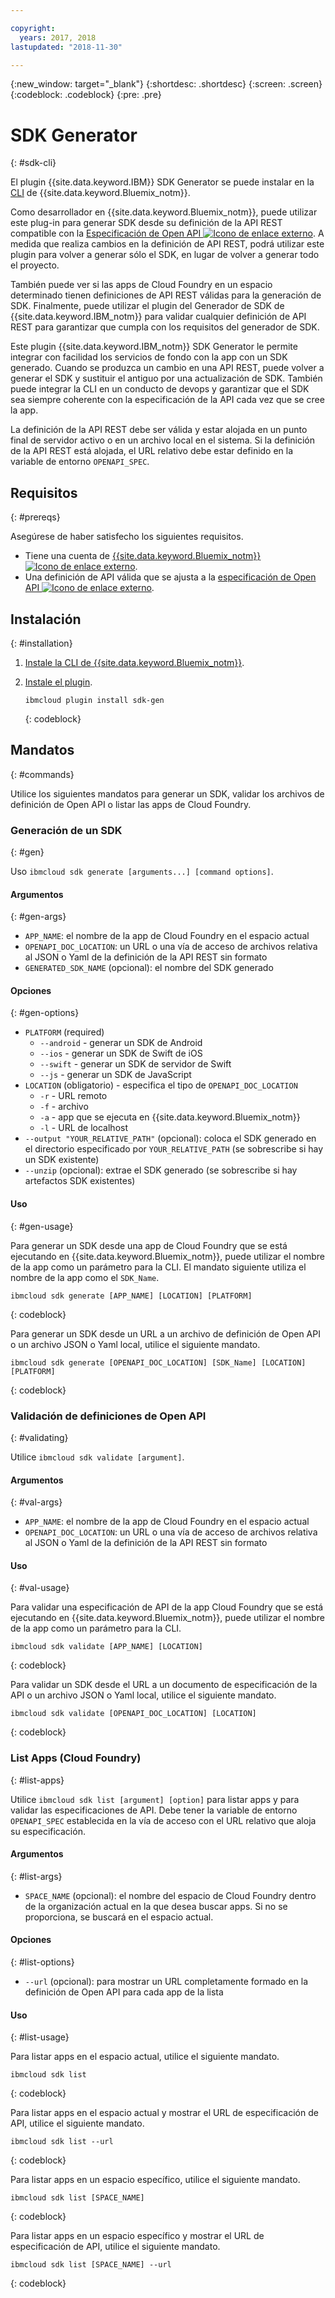 ```yaml
---

copyright:
  years: 2017, 2018
lastupdated: "2018-11-30"

---
```

{:new_window: target="_blank"}
{:shortdesc: .shortdesc}
{:screen: .screen}
{:codeblock: .codeblock}
{:pre: .pre}

# SDK Generator
{: #sdk-cli}

El plugin {{site.data.keyword.IBM}} SDK Generator se puede instalar en la [CLI](/docs/cli/index.html#overview) de {{site.data.keyword.Bluemix_notm}}.

Como desarrollador en {{site.data.keyword.Bluemix_notm}}, puede utilizar este plug-in para generar SDK desde su definición de la API REST compatible con la [Especificación de Open API ![Icono de enlace externo](../../icons/launch-glyph.svg "Icono de enlace externo")](https://www.openapis.org/). A medida que realiza cambios en la definición de API REST, podrá utilizar este plugin para volver a generar sólo el SDK, en lugar de volver a generar todo el proyecto.

También puede ver si las apps de Cloud Foundry en un espacio determinado tienen definiciones de API REST válidas para la generación de SDK. Finalmente, puede utilizar el plugin del Generador de SDK de {{site.data.keyword.IBM_notm}} para validar cualquier definición de API REST para garantizar que cumpla con los requisitos del generador de SDK.

Este plugin {{site.data.keyword.IBM_notm}} SDK Generator le permite integrar con facilidad los servicios de fondo con la app con un SDK generado. Cuando se produzca un cambio en una API REST, puede volver a generar el SDK y sustituir el antiguo por una actualización de SDK. También puede integrar la CLI en un conducto de devops y garantizar que el SDK sea siempre coherente con la especificación de la API cada vez que se cree la app.

La definición de la API REST debe ser válida y estar alojada en un punto final de servidor activo o en un archivo local en el sistema. Si la definición de la API REST está alojada, el URL relativo debe estar definido en la variable de entorno `OPENAPI_SPEC`.


## Requisitos
{: #prereqs}

Asegúrese de haber satisfecho los siguientes requisitos.

* Tiene una cuenta de [{{site.data.keyword.Bluemix_notm}} ![Icono de enlace externo](../../icons/launch-glyph.svg "Icono de enlace externo")](https://{DomainName}).
* Una definición de API válida que se ajusta a la [especificación de Open API ![Icono de enlace externo](../../icons/launch-glyph.svg "Icono de enlace externo")](https://www.openapis.org/).


## Instalación
{: #installation}

1. [Instale la CLI de {{site.data.keyword.Bluemix_notm}}](/docs/cli/index.html#overview).

2. [Instale el plugin](/docs/cli/reference/bluemix_cli/all_versions.html#install_plug-in).

	```
	ibmcloud plugin install sdk-gen
	```
	{: codeblock}


## Mandatos
{: #commands}

Utilice los siguientes mandatos para generar un SDK, validar los archivos de definición de Open API o listar las apps de Cloud Foundry.


### Generación de un SDK
{: #gen}

Uso `ibmcloud sdk generate [arguments...] [command options]`.


#### Argumentos
{: #gen-args}

* `APP_NAME`: el nombre de la app de Cloud Foundry en el espacio actual
* `OPENAPI_DOC_LOCATION`: un URL o una vía de acceso de archivos relativa al JSON o Yaml de la definición de la API REST sin formato
* `GENERATED_SDK_NAME` (opcional): el nombre del SDK generado


#### Opciones
{: #gen-options}

* `PLATFORM` (required)
   * `--android` - generar un SDK de Android
   * `--ios` - generar un SDK de Swift de iOS
   * `--swift` - generar un SDK de servidor de Swift
   * `--js` - generar un SDK de JavaScript
* `LOCATION` (obligatorio) - especifica el tipo de `OPENAPI_DOC_LOCATION`
   * `-r` - URL remoto
   * `-f` - archivo
   * `-a` - app que se ejecuta en {{site.data.keyword.Bluemix_notm}}
   * `-l` - URL de localhost
* `--output "YOUR_RELATIVE_PATH"` (opcional): coloca el SDK generado en el directorio especificado por `YOUR_RELATIVE_PATH` (se sobrescribe si hay un SDK existente)
* `--unzip` (opcional): extrae el SDK generado (se sobrescribe si hay artefactos SDK existentes)


#### Uso
{: #gen-usage}

Para generar un SDK desde una app de Cloud Foundry que se está ejecutando en {{site.data.keyword.Bluemix_notm}}, puede utilizar el nombre de la app como un parámetro para la CLI. El mandato siguiente utiliza el nombre de la app como el `SDK_Name`.

```
ibmcloud sdk generate [APP_NAME] [LOCATION] [PLATFORM]
```
{: codeblock}

Para generar un SDK desde un URL a un archivo de definición de Open API o un archivo JSON o Yaml local, utilice el siguiente mandato.

```
ibmcloud sdk generate [OPENAPI_DOC_LOCATION] [SDK_Name] [LOCATION] [PLATFORM]
```
{: codeblock}


### Validación de definiciones de Open API
{: #validating}

Utilice `ibmcloud sdk validate [argument]`.


#### Argumentos
{: #val-args}

* `APP_NAME`: el nombre de la app de Cloud Foundry en el espacio actual
* `OPENAPI_DOC_LOCATION`: un URL o una vía de acceso de archivos relativa al JSON o Yaml de la definición de la API REST sin formato


#### Uso
{: #val-usage}

Para validar una especificación de API de la app Cloud Foundry que se está ejecutando en {{site.data.keyword.Bluemix_notm}}, puede utilizar el nombre de la app como un parámetro para la CLI.

```
ibmcloud sdk validate [APP_NAME] [LOCATION]
```
{: codeblock}

Para validar un SDK desde el URL a un documento de especificación de la API o un archivo JSON o Yaml local, utilice el siguiente mandato.

```
ibmcloud sdk validate [OPENAPI_DOC_LOCATION] [LOCATION]
```
{: codeblock}



### List Apps (Cloud Foundry)
{: #list-apps}

Utilice `ibmcloud sdk list [argument] [option]` para listar apps y para validar las especificaciones de API. Debe tener la variable de entorno `OPENAPI_SPEC` establecida en la vía de acceso con el URL relativo que aloja su especificación.


#### Argumentos
{: #list-args}

* `SPACE_NAME` (opcional): el nombre del espacio de Cloud Foundry dentro de la organización actual en la que desea buscar apps. Si no se proporciona, se buscará en el espacio actual.


#### Opciones
{: #list-options}

* `--url` (opcional): para mostrar un URL completamente formado en la definición de Open API para cada app de la lista


#### Uso
{: #list-usage}

Para listar apps en el espacio actual, utilice el siguiente mandato.

```
ibmcloud sdk list
```
{: codeblock}

Para listar apps en el espacio actual y mostrar el URL de especificación de API, utilice el siguiente mandato.

```
ibmcloud sdk list --url
```
{: codeblock}

Para listar apps en un espacio específico, utilice el siguiente mandato.

```
ibmcloud sdk list [SPACE_NAME]
```
{: codeblock}

Para listar apps en un espacio específico y mostrar el URL de especificación de API, utilice el siguiente mandato.

```
ibmcloud sdk list [SPACE_NAME] --url
```
{: codeblock}
